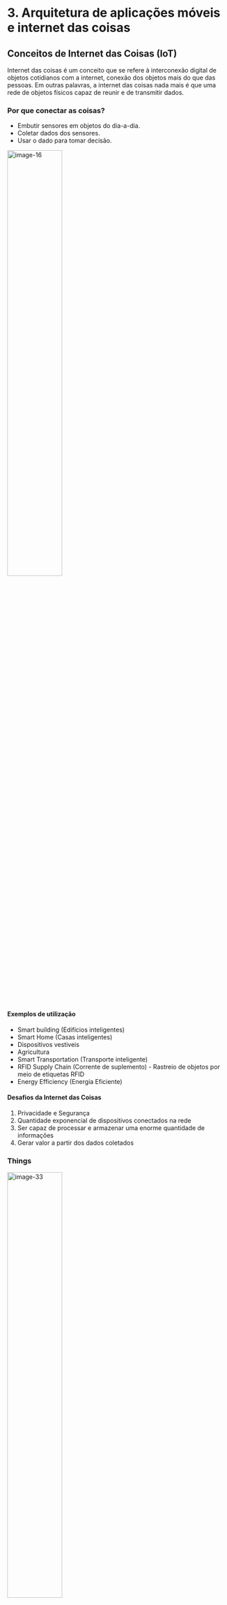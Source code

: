 # 3. Arquitetura de aplicações móveis e internet das coisas

## Conceitos de Internet das Coisas (IoT)

Internet das coisas é um conceito que se refere à interconexão digital de objetos cotidianos com a internet, conexão dos objetos mais do que das pessoas. Em outras palavras, a internet das coisas nada mais é que uma rede de objetos físicos capaz de reunir e de transmitir dados.

### Por que conectar as coisas?

- Embutir sensores em objetos do dia-a-dia.
- Coletar dados dos sensores.
- Usar o dado para tomar decisão.

<img src="C:\Workspace\Meu-Aprendizado\Imagens\image-18.png" alt="image-16" width="50%"/>

#### Exemplos de utilização

- Smart building (Edifícios inteligentes)
- Smart Home (Casas inteligentes)
- Dispositivos vestiveis
- Agricultura
- Smart Transportation (Transporte inteligente)
- RFID Supply Chain (Corrente de suplemento) - Rastreio de objetos por meio de etiquetas RFID
- Energy Efficiency (Energia Eficiente)

#### Desafios da Internet das Coisas

1. Privacidade e Segurança
2. Quantidade exponencial de dispositivos conectados na rede
3. Ser capaz de processar e armazenar uma enorme quantidade de informações
4. Gerar valor a partir dos dados coletados

### Things

<img src="C:\Workspace\Meu-Aprendizado\Imagens\image-33.png" alt="image-33" width="50%"/>

### Exemplos de plataformas para IoT

#### Arduino

- Plataforma de prototipagem
- Com Entradas/Saídas
- Desenvolvedor escreve em C/C++
- Interface serial ou USB
- Shields

<img src="C:\Workspace\Meu-Aprendizado\Imagens\image-19.png" alt="image-19" width="50%"/>

**Código de exemplo para o Arduino**

````c
# include<WProgram.h>

void setup () {
    pinMode (LED_PIN, OUTPUT);	// habilita o pino 13 para saída digital (OUTPUT).
}

void loop () {
    digitalWrite (LED_PIN, HIGH);  // liga o LED.
    delay (1000);                  // espera 1 segundo (1000 milisegundos).
    digitalWrite (LED_PIN, LOW);   // desliga o LED.
    delay (1000);                  // espera 1 segundo.
}

int main(void)
{
    // define LED_PIN 13
    int LED_PIN = 13;
    
    init();
    
    setup();
    
    for (;;)
        loop();
    
    return 0;
}
````

#### MCUs - Microcontrolador de chip único

- sistema operacional real time
- Embarcado
- Uso industrial, médico, militar, transporte

<img src="C:\Workspace\Meu-Aprendizado\Imagens\image-20.png" alt="image-20" width="50%"/>

#### Raspberry Pi - Microcomputador

- Computador completo
- Hardware integrado em uma única placa
- Roda SO Linux ou Windows
- Uso doméstico e comercial

<img src="C:\Workspace\Meu-Aprendizado\Imagens\image-21.png" alt="image-21" width="50%"/>

### O protocolo de comunicação

#### MQTT

- Base na pilha do TCP/IP
- Protocolo de mensagem assíncrona (M2M)
- Criado pela IBM para conectar sensores de pipelines de petróleo a satélites
- Padrão OASIS suportado pelas linguagens de programação mais populares

<img src="C:\Workspace\Meu-Aprendizado\Imagens\image-22.png" alt="image-22" width="50%"/>

**Modelo Cliente Servidor**

<img src="C:\Workspace\Meu-Aprendizado\Imagens\image-23.png" alt="image-23" width="50%"/>

**Modelo Publish/Subscribe**

<img src="C:\Workspace\Meu-Aprendizado\Imagens\image-24.png" alt="image-24" width="50%"/>

<img src="C:\Workspace\Meu-Aprendizado\Imagens\image-25.png" alt="image-25" width="50%"/>

<img src="C:\Workspace\Meu-Aprendizado\Imagens\image-26.png" alt="image-26" width="50%"/>

<img src="C:\Workspace\Meu-Aprendizado\Imagens\image-27.png" alt="image-27" width="50%"/>

<img src="C:\Workspace\Meu-Aprendizado\Imagens\image-28.png" alt="image-28" width="50%"/>

<img src="C:\Workspace\Meu-Aprendizado\Imagens\image-29.png" alt="image-29" width="50%"/>

<img src="C:\Workspace\Meu-Aprendizado\Imagens\image-30.png" alt="image-30" width="50%"/>

<img src="C:\Workspace\Meu-Aprendizado\Imagens\image-31.png" alt="image-31" width="50%"/>

<img src="C:\Workspace\Meu-Aprendizado\Imagens\image-32.png" alt="image-32" width="50%"/>

### Cloud

<img src="C:\Workspace\Meu-Aprendizado\Imagens\image-34.png" alt="image-34" width="50%"/>

<img src="C:\Workspace\Meu-Aprendizado\Imagens\image-35.png" alt="image-35" width="50%"/>

<img src="C:\Workspace\Meu-Aprendizado\Imagens\image-36.png" alt="image-36" width="50%"/>

### Estudo de caso

<img src="C:\Workspace\Meu-Aprendizado\Imagens\image-37.png" alt="image-37" width="50%"/>

<img src="C:\Workspace\Meu-Aprendizado\Imagens\image-38.png" alt="image-38" width="50%"/>

<img src="C:\Workspace\Meu-Aprendizado\Imagens\image-39.png" alt="image-39" width="50%"/>

<img src="C:\Workspace\Meu-Aprendizado\Imagens\image-40.png" alt="image-40" width="50%"/>

<img src="C:\Workspace\Meu-Aprendizado\Imagens\image-41.png" alt="image-41" width="50%"/>

<img src="C:\Workspace\Meu-Aprendizado\Imagens\image-42.png" alt="image-42" width="50%"/>

<img src="C:\Workspace\Meu-Aprendizado\Imagens\image-43.png" alt="image-43" width="50%"/>

